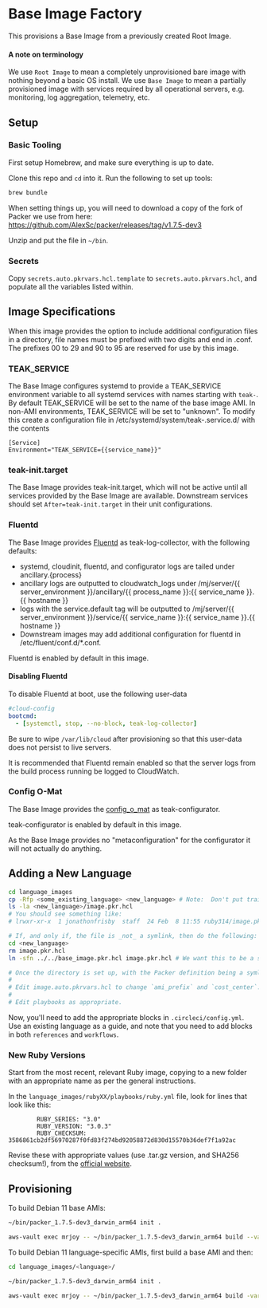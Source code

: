 # Base Image Factory

This provisions a Base Image from a previously created Root Image.

#### A note on terminology

We use `Root Image` to mean a completely unprovisioned bare image with nothing beyond a basic OS install. We use `Base Image` to mean a partially provisioned image with services required by all operational servers, e.g. monitoring, log aggregation, telemetry, etc.

## Setup

### Basic Tooling

First setup Homebrew, and make sure everything is up to date.

Clone this repo and `cd` into it.  Run the following to set up tools:

```bash
brew bundle
```

When setting things up, you will need to download a copy of the fork of Packer we use from here: <https://github.com/AlexSc/packer/releases/tag/v1.7.5-dev3>

Unzip and put the file in `~/bin`.

### Secrets

Copy `secrets.auto.pkrvars.hcl.template` to `secrets.auto.pkrvars.hcl`, and populate all the variables listed within.

## Image Specifications

When this image provides the option to include additional configuration files in a directory, file names must be prefixed with two digits and end in .conf. The prefixes 00 to 29 and 90 to 95 are reserved for use by this image.

### TEAK_SERVICE

The Base Image configures systemd to provide a TEAK_SERVICE environment variable to all systemd services with names starting with `teak-`. By default TEAK_SERVICE will be set to the name of the base image AMI. In non-AMI environments, TEAK_SERVICE will be set to "unknown". To modify this create a configuration file in /etc/systemd/system/teak-.service.d/ with the contents

```
[Service]
Environment="TEAK_SERVICE={{service_name}}"
```

### teak-init.target

The Base Image provides teak-init.target, which will not be active until all services provided by the Base Image are available. Downstream services should set `After=teak-init.target` in their unit configurations.

### Fluentd

The Base Image provides [Fluentd](https://www.fluentd.org) as teak-log-collector, with the following defaults:

- systemd, cloudinit, fluentd, and configurator logs are tailed under ancillary.{process}
- ancillary logs are outputted to cloudwatch_logs under /mj/server/{{ server_environment }}/ancillary/{{ process_name }}:{{ service_name }}.{{ hostname }}
- logs with the service.default tag will be outputted to /mj/server/{{ server_environment }}/service/{{ service_name }}:{{ service_name }}.{{ hostname }}
- Downstream images may add additional configuration for fluentd in /etc/fluent/conf.d/\*.conf.

Fluentd is enabled by default in this image.

#### Disabling Fluentd

To disable Fluentd at boot, use the following user-data

```yml
#cloud-config
bootcmd:
  - [systemctl, stop, --no-block, teak-log-collector]
```

Be sure to wipe `/var/lib/cloud` after provisioning so that this user-data does not persist to live servers.

It is recommended that Fluentd remain enabled so that the server logs from the build process running be logged to CloudWatch.

### Config O-Mat

The Base Image provides the [config_o_mat](https://github.com/GoCarrot/config_o_mat) as teak-configurator.

teak-configurator is enabled by default in this image.

As the Base Image provides no "metaconfiguration" for the configurator it will not actually do anything.

## Adding a New Language

```bash
cd language_images
cp -Rfp <some_existing_language> <new_language> # Note:  Don't put trailing slashes on the directory names!
ls -la <new_language>/image.pkr.hcl
# You should see something like:
# lrwxr-xr-x  1 jonathonfrisby  staff  24 Feb  8 11:55 ruby314/image.pkr.hcl -> ../../base_image.pkr.hcl

# If, and only if, the file is _not_ a symlink, then do the following:
cd <new_language>
rm image.pkr.hcl
ln -sfn ../../base_image.pkr.hcl image.pkr.hcl # We want this to be a symlink to the base one!

# Once the directory is set up, with the Packer definition being a symlink:
#
# Edit image.auto.pkrvars.hcl to change `ami_prefix` and `cost_center`.
#
# Edit playbooks as appropriate.
```

Now, you'll need to add the appropriate blocks in `.circleci/config.yml`.  Use an existing language as a guide, and note that you need to add blocks in both `references` and `workflows`.

### New Ruby Versions

Start from the most recent, relevant Ruby image, copying to a new folder with an appropriate name as per the general instructions.

In the `language_images/rubyXX/playbooks/ruby.yml` file, look for lines that look like this:

```
        RUBY_SERIES: "3.0"
        RUBY_VERSION: "3.0.3"
        RUBY_CHECKSUM: 3586861cb2df56970287f0fd83f274bd92058872d830d15570b36def7f1a92ac
```

Revise these with appropriate values (use .tar.gz version, and SHA256 checksum!), from the [official website](https://www.ruby-lang.org/en/downloads/).


## Provisioning

To build Debian 11 base AMIs:

```bash
~/bin/packer_1.7.5-dev3_darwin_arm64 init .

aws-vault exec mrjoy -- ~/bin/packer_1.7.5-dev3_darwin_arm64 build --var-file=base_image.auto.pkrvars.hcl --var-file=secrets.auto.pkrvars.hcl -var region=us-east-1 -var build_account_canonical_slug=stage-ci-cd -var use_generated_security_group=true -var cost_center=root_image -timestamp-ui base_image.pkr.hcl
```

To build Debian 11 language-specific AMIs, first build a base AMI and then:

```bash
cd language_images/<language>/

~/bin/packer_1.7.5-dev3_darwin_arm64 init .

aws-vault exec mrjoy -- ~/bin/packer_1.7.5-dev3_darwin_arm64 build -var-file=image.auto.pkrvars.hcl --var-file=secrets.auto.pkrvars.hcl -var region=us-east-1 -var build_account_canonical_slug=stage-ci-cd -var use_generated_security_group=true -var cost_center=root_image -timestamp-ui image.pkr.hcl
```

